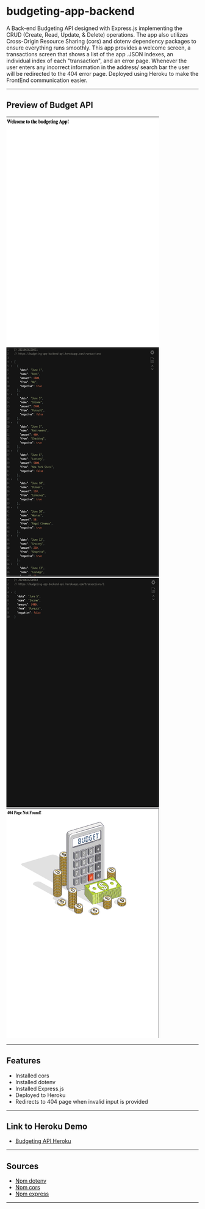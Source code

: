 # budgeting-app-backend

A Back-end Budgeting API designed with Express.js implementing the CRUD (Create, Read, Update, & Delete) operations. The app also utilizes Cross-Origin Resource Sharing (cors) and dotenv dependency packages to ensure everything runs smoothly. This app provides a welcome screen, a transactions screen that shows a list of the app .JSON indexes, an individual index of each "transaction", and an error page. Whenever the user enters any incorrect information in the address/ search bar the user will be redirected to the 404 error page. Deployed using Heroku to make the FrontEnd communication easier.

---

## Preview of Budget API

<img src="https://github.com/HadyM/budgeting-app-frontend/blob/main/budgeting-app-frontend/src/Assets/ScreenShots/B.E.%20HomePage.png" width="400" height="600"><img src="https://github.com/HadyM/budgeting-app-frontend/blob/main/budgeting-app-frontend/src/Assets/ScreenShots/B.E.%20Index.png" width="400" height="600"> 
<img src="https://github.com/HadyM/budgeting-app-frontend/blob/main/budgeting-app-frontend/src/Assets/ScreenShots/B.E.%20Individual%20Inex.png" width="400" height="600">
<img src="https://github.com/HadyM/budgeting-app-frontend/blob/main/budgeting-app-frontend/src/Assets/ScreenShots/B.E.%20ErrorPage.png" width="400" height="600">

---

## Features

* Installed cors
* Installed dotenv
* Installed Express.js
* Deployed to Heroku
* Redirects to 404 page when invalid input is provided

---

## Link to Heroku Demo

* [Budgeting API Heroku](https://budgeting-app-backend-api.herokuapp.com/)

---

## Sources

* [Npm dotenv](https://www.npmjs.com/package/dotenv)
* [Npm cors](https://www.npmjs.com/package/cors)
* [Npm express](https://www.npmjs.com/package/express)

---
